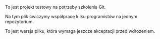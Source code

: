 To jest projekt testowy na potrzeby szkolenia Git.

Na tym plik ćwiczymy współpracę kilku programistów na jednym repozytorium.

To jest wersja pliku, która wymaga jeszcze akceptacji przed wdrożeniem.
